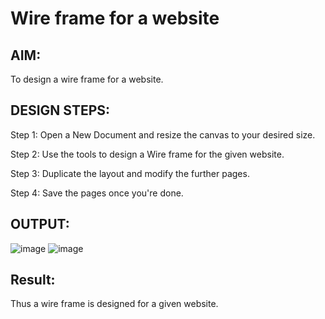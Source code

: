 # Wire frame for a website

## AIM:
To design a wire frame for a website.

## DESIGN STEPS:

Step 1:
Open a New Document and resize the canvas to your desired size.

Step 2:
Use the tools to design a Wire frame for the given website.

Step 3:
Duplicate the layout and modify the further pages.

Step 4:
Save the pages once you're done.

## OUTPUT:
![image](https://user-images.githubusercontent.com/94165326/152014489-49e6235a-b5a7-4c7f-9ca8-38132a8c0c85.png)
![image](https://user-images.githubusercontent.com/94165326/152014583-dc2af3a4-e158-4bd1-8097-1a17013d7798.png)



## Result:
Thus a wire frame is designed for a given website.
